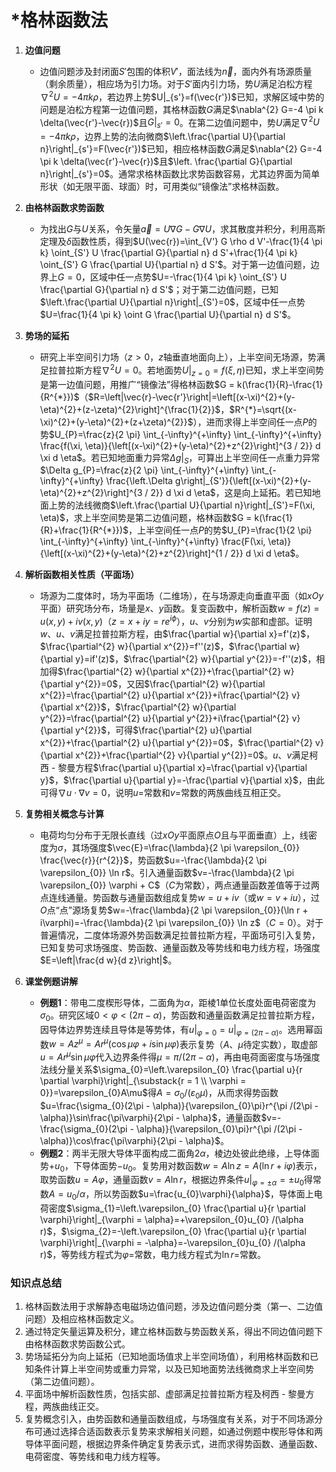 # *格林函数法

1. **边值问题**

    * 边值问题涉及封闭面$S'$包围的体积$V'$，面法线为$\vec{n}$，面内外有场源质量（剩余质量），相应场为引力场。对于$S'$面内引力场，势$U$满足泊松方程$\nabla^{2} U=-4 \pi k \rho$，若边界上势$U|_{s'}=f(\vec{r'})$已知，求解区域中势的问题是泊松方程第一边值问题，其格林函数$G$满足$\nabla^{2} G=-4 \pi k \delta(\vec{r'}-\vec{r})$且$G|_{s'}=0$。在第二边值问题中，势$U$满足$\nabla^{2} U=-4 \pi k \rho$，边界上势的法向微商$\left.\frac{\partial U}{\partial n}\right|_{s'}=F(\vec{r'})$已知，相应格林函数$G$满足$\nabla^{2} G=-4 \pi k \delta(\vec{r'}-\vec{r})$且$\left. \frac{\partial G}{\partial n}\right|_{s'}=0$。通常求格林函数比求势函数容易，尤其边界面为简单形状（如无限平面、球面）时，可用类似“镜像法”求格林函数。
2. **由格林函数求势函数**

    * 为找出$G$与$U$关系，令矢量$\vec{a}=U\nabla G - G\nabla U$，求其散度并积分，利用高斯定理及$\delta$函数性质，得到$U(\vec{r})=\int_{V'} G \rho d V'-\frac{1}{4 \pi k} \oint_{S'} U \frac{\partial G}{\partial n} d S'+\frac{1}{4 \pi k} \oint_{S'} G \frac{\partial U}{\partial n} d S'$。对于第一边值问题，边界上$G = 0$，区域中任一点势$U=-\frac{1}{4 \pi k} \oint_{S'} U \frac{\partial G}{\partial n} d S'$；对于第二边值问题，已知$\left.\frac{\partial U}{\partial n}\right|_{S'}=0$，区域中任一点势$U=\frac{1}{4 \pi k} \oint G \frac{\partial U}{\partial n} d S'$。
3. **势场的延拓**

    * 研究上半空间引力场（$z>0$，$z$轴垂直地面向上），上半空间无场源，势满足拉普拉斯方程$\nabla^{2} U = 0$。若地面势$U|_{z = 0}=f(\xi, \eta)$已知，求上半空间势是第一边值问题，用推广“镜像法”得格林函数$G = k(\frac{1}{R}-\frac{1}{R^{*}})$（$R=\left|\vec{r}-\vec{r'}\right|=\left[(x-\xi)^{2}+(y-\eta)^{2}+(z-\zeta)^{2}\right]^{\frac{1}{2}}$，$R^{*}=\sqrt{(x-\xi)^{2}+(y-\eta)^{2}+(z+\zeta)^{2}}$），进而求得上半空间任一点$P$的势$U_{P}=\frac{z}{2 \pi} \int_{-\infty}^{+\infty} \int_{-\infty}^{+\infty} \frac{f(\xi, \eta)}{\left[(x-\xi)^{2}+(y-\eta)^{2}+z^{2}\right]^{3 / 2}} d \xi d \eta$。若已知地面重力异常$\Delta g|_{S}$，可算出上半空间任一点重力异常$\Delta g_{P}=\frac{z}{2 \pi} \int_{-\infty}^{+\infty} \int_{-\infty}^{+\infty} \frac{\left.\Delta g\right|_{S'}}{\left[(x-\xi)^{2}+(y-\eta)^{2}+z^{2}\right]^{3 / 2}} d \xi d \eta$，这是向上延拓。若已知地面上势的法线微商$\left.\frac{\partial U}{\partial n}\right|_{S'}=F(\xi, \eta)$，求上半空间势是第二边值问题，格林函数$G = k(\frac{1}{R}+\frac{1}{R^{*}})$，上半空间任一点$P$的势$U_{P}=\frac{1}{2 \pi} \int_{-\infty}^{+\infty} \int_{-\infty}^{+\infty} \frac{F(\xi, \eta)}{\left[(x-\xi)^{2}+(y-\eta)^{2}+z^{2}\right]^{1 / 2}} d \xi d \eta$。
4. **解析函数相关性质（平面场）**

    * 场源为二度体时，场为平面场（二维场），在与场源走向垂直平面（如$xOy$平面）研究场分布，场量是$x$、$y$函数。复变函数中，解析函数$w = f(z)=u(x, y)+i v(x, y)$（$z = x + iy = re^{i\phi}$），$u$、$v$分别为$w$实部和虚部。证明$w$、$u$、$v$满足拉普拉斯方程，由$\frac{\partial w}{\partial x}=f'(z)$，$\frac{\partial^{2} w}{\partial x^{2}}=f''(z)$，$\frac{\partial w}{\partial y}=if'(z)$，$\frac{\partial^{2} w}{\partial y^{2}}=-f''(z)$，相加得$\frac{\partial^{2} w}{\partial x^{2}}+\frac{\partial^{2} w}{\partial y^{2}}=0$，又因$\frac{\partial^{2} w}{\partial x^{2}}=\frac{\partial^{2} u}{\partial x^{2}}+i\frac{\partial^{2} v}{\partial x^{2}}$，$\frac{\partial^{2} w}{\partial y^{2}}=\frac{\partial^{2} u}{\partial y^{2}}+i\frac{\partial^{2} v}{\partial y^{2}}$，可得$\frac{\partial^{2} u}{\partial x^{2}}+\frac{\partial^{2} u}{\partial y^{2}}=0$，$\frac{\partial^{2} v}{\partial x^{2}}+\frac{\partial^{2} v}{\partial y^{2}}=0$。$u$、$v$满足柯西 - 黎曼方程$\frac{\partial u}{\partial x}=\frac{\partial v}{\partial y}$，$\frac{\partial u}{\partial y}=-\frac{\partial v}{\partial x}$，由此可得$\nabla u\cdot\nabla v = 0$，说明$u =$常数和$v =$常数的两族曲线互相正交。
5. **复势相关概念与计算**

    * 电荷均匀分布于无限长直线（过$xOy$平面原点$O$且与平面垂直）上，线密度为$\sigma$，其场强度$\vec{E}=\frac{\lambda}{2 \pi \varepsilon_{0}} \frac{\vec{r}}{r^{2}}$，势函数$u=-\frac{\lambda}{2 \pi \varepsilon_{0}} \ln r$。引入通量函数$v=-\frac{\lambda}{2 \pi \varepsilon_{0}} \varphi + C$（$C$为常数），两点通量函数差值等于过两点连线通量。势函数与通量函数组成复势$w = u + iv$（或$w = v + iu$），过$O$点“点”源场复势$w=-\frac{\lambda}{2 \pi \varepsilon_{0}}(\ln r + i\varphi)=-\frac{\lambda}{2 \pi \varepsilon_{0}} \ln z$（$C = 0$）。对于普遍情况，二度体场源外势函数满足拉普拉斯方程，平面场可引入复势，已知复势可求场强度、势函数、通量函数及等势线和电力线方程，场强度$E=\left|\frac{d w}{d z}\right|$。
6. **课堂例题讲解**

    * **例题1**：带电二度楔形导体，二面角为$\alpha$，距棱$1$单位长度处面电荷密度为$\sigma_0$。研究区域$0 < \varphi < (2\pi - \alpha)$，势函数和通量函数满足拉普拉斯方程，因导体边界势连续且导体是等势体，有$\left.u\right|_{\varphi = 0}=\left.u\right|_{\varphi = (2\pi - \alpha)}$。选用幂函数$w = Az^{\mu}=Ar^{\mu}(\cos\mu\varphi + i\sin\mu\varphi)$表示复势（$A$、$\mu$待定实数），取虚部$u = Ar^{\mu}\sin\mu\varphi$代入边界条件得$\mu=\pi /(2\pi - \alpha)$，再由电荷面密度与场强度法线分量关系$\sigma_{0}=\left.\varepsilon_{0} \frac{\partial u}{r \partial \varphi}\right|_{\substack{r = 1 \\ \varphi = 0}}=\varepsilon_{0}A\mu$得$A=\sigma_{0} /(\varepsilon_{0}\mu)$，从而求得势函数$u=\frac{\sigma_{0}(2\pi - \alpha)}{\varepsilon_{0}\pi}r^{\pi /(2\pi - \alpha)}\sin\frac{\pi\varphi}{2\pi - \alpha}$，通量函数$v=-\frac{\sigma_{0}(2\pi - \alpha)}{\varepsilon_{0}\pi}r^{\pi /(2\pi - \alpha)}\cos\frac{\pi\varphi}{2\pi - \alpha}$。
    * **例题2**：两半无限大导体平面构成二面角$2\alpha$，棱边处彼此绝缘，上导体面势$+u_{0}$，下导体面势$-u_{0}$。复势用对数函数$w = A\ln z = A(\ln r + i\varphi)$表示，取势函数$u = A\varphi$，通量函数$v = A\ln r$，根据边界条件$u|_{\varphi = \pm \alpha}= \pm u_{0}$得常数$A = u_{0} / \alpha$，所以势函数$u=\frac{u_{0}\varphi}{\alpha}$，导体面上电荷密度$\sigma_{1}=\left.\varepsilon_{0} \frac{\partial u}{r \partial \varphi}\right|_{\varphi = \alpha}=+\varepsilon_{0}u_{0} /(\alpha r)$，$\sigma_{2}=-\left.\varepsilon_{0} \frac{\partial u}{r \partial \varphi}\right|_{\varphi = -\alpha}=-\varepsilon_{0}u_{0} /(\alpha r)$，等势线方程式为$\varphi =$常数，电力线方程式为$\ln r =$常数。

### 知识点总结

1. 格林函数法用于求解静态电磁场边值问题，涉及边值问题分类（第一、二边值问题）及相应格林函数定义。
2. 通过特定矢量运算及积分，建立格林函数与势函数关系，得出不同边值问题下由格林函数求势函数公式。
3. 势场延拓分为向上延拓（已知地面场值求上半空间场值），利用格林函数和已知条件计算上半空间势或重力异常，以及已知地面势法线微商求上半空间势（第二边值问题）。
4. 平面场中解析函数性质，包括实部、虚部满足拉普拉斯方程及柯西 - 黎曼方程，两族曲线正交。
5. 复势概念引入，由势函数和通量函数组成，与场强度有关系，对于不同场源分布可通过选择合适函数表示复势来求解相关问题，如通过例题中楔形导体和两导体平面问题，根据边界条件确定复势表示式，进而求得势函数、通量函数、电荷密度、等势线和电力线方程等。
